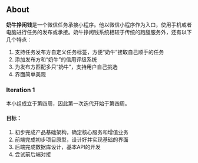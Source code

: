 ## About
**奶牛挣闲钱**是一个微信任务承接小程序。他以微信小程序作为入口，使用手机或者电脑进行任务的发布或承接。奶牛挣闲钱系统相较于传统的跑腿服务外，还有以下几个特点：

1. 支持任务发布方自定义任务标签，方便“奶牛”接取自己顺手的任务
2. 添加发布方和“奶牛”的信用评级系统
3. 为发布方匹配多只“奶牛”，支持用户自己挑选
4. 界面简单美观

### Iteration 1
本小组成立于第四周，因此第一次迭代开始于第四周。
#### 目标：

1. 初步完成产品基础架构，确定核心服务和增值业务
2. 前端完成初步项目原型，设计好并实现基础的界面
3. 后端完成数据库设计，基本API的开发
4. 尝试前后端对接
